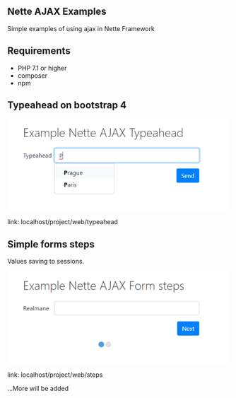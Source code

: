 ## Nette AJAX Examples
Simple examples of using ajax in Nette Framework

## Requirements
- PHP 7.1 or higher
- composer
- npm

## Typeahead on bootstrap 4
![alt text](https://raw.githubusercontent.com/accgit/nette-ajax-examples/master/assets/img/typeahead.png)

link: localhost/project/web/typeahead

## Simple forms steps
Values saving to sessions.

![alt text](https://raw.githubusercontent.com/accgit/nette-ajax-examples/master/assets/img/steps.png)

link: localhost/project/web/steps


...More will be added
